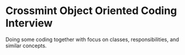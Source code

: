 # Crossmint Object Oriented Coding Interview

Doing some coding together with focus on classes, responsibilities, and similar concepts.
